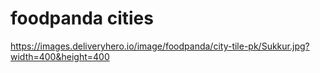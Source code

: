 # foodpanda cities

https://images.deliveryhero.io/image/foodpanda/city-tile-pk/Sukkur.jpg?width=400&height=400


